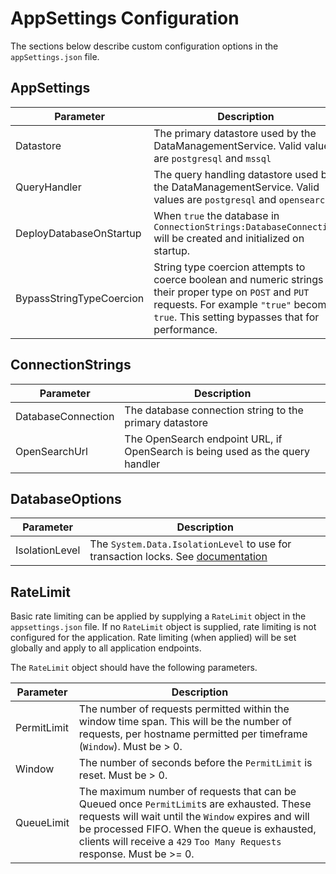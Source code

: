 # AppSettings Configuration

The sections below describe custom configuration options in the `appSettings.json` file.

## AppSettings

| Parameter                | Description                                                                                                                                                                                             |
| ------------------------ | ------------------------------------------------------------------------------------------------------------------------------------------------------------------------------------------------------- |
| Datastore                | The primary datastore used by the DataManagementService. Valid values are `postgresql` and `mssql`                                                                                                      |
| QueryHandler             | The query handling datastore used by the DataManagementService. Valid values are `postgresql` and `opensearch`                                                                                          |
| DeployDatabaseOnStartup  | When `true` the database in `ConnectionStrings:DatabaseConnection` will be created and initialized on startup.                                                                                          |
| BypassStringTypeCoercion | String type coercion attempts to coerce boolean and numeric strings to their proper type on `POST` and `PUT` requests. For example `"true"` becomes `true`. This setting bypasses that for performance. |

## ConnectionStrings

| Parameter          | Description                                                                                                                                                              |
| ------------------ | ------------------------------------------------------------------------------------------------------------------------------------------------------------------------ |
| DatabaseConnection | The database connection string to the primary datastore                                                                                                                  |
| OpenSearchUrl      | The OpenSearch endpoint URL, if OpenSearch is being used as the query handler                                                                                            |

## DatabaseOptions

| Parameter      | Description                                                                                                                                                              |
| -------------- | ------------------------------------------------------------------------------------------------------------------------------------------------------------------------ |
| IsolationLevel | The `System.Data.IsolationLevel` to use for transaction locks. See [documentation](https://learn.microsoft.com/en-us/dotnet/api/system.data.isolationlevel?view=net-8.0) |


## RateLimit

Basic rate limiting can be applied by supplying a `RateLimit` object in the
`appsettings.json` file. If no `RateLimit` object is supplied, rate limiting is
not configured for the application. Rate limiting (when applied) will be set
globally and apply to all application endpoints.

The `RateLimit` object should have the following parameters.

| Parameter     | Description                                                                                                                                                                                                                                                                |
| ------------- | -------------------------------------------------------------------------------------------------------------------------------------------------------------------------------------------------------------------------------------------------------------------------- |
| PermitLimit | The number of requests permitted within the window time span. This will be the number of requests, per hostname permitted per timeframe (`Window`). Must be > 0.                                                                                                           |
| Window      | The number of seconds before the `PermitLimit` is reset. Must be > 0.                                                                                                                                                                                                      |
| QueueLimit  | The maximum number of requests that can be Queued once `PermitLimit`s are exhausted. These requests will wait until the `Window` expires and will be processed FIFO. When the queue is exhausted, clients will receive a `429` `Too Many Requests` response. Must be >= 0. |
